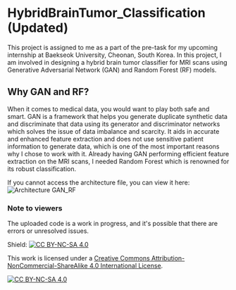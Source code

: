 # HybridBrainTumor_Classification (Updated)
This project is assigned to me as a part of the pre-task for my upcoming internship at Baekseok University, Cheonan, South Korea. In this project, I am involved in designing a hybrid brain tumor classifier for MRI scans using Generative Adversarial Network (GAN) and Random Forest (RF) models.
## Why GAN and RF?
When it comes to medical data, you would want to play both safe and smart.  GAN is a framework that helps you generate duplicate synthetic data and discriminate that data using its generator and discriminator networks which solves the issue of data imbalance and scarcity. It aids in accurate and enhanced feature extraction and does not use sensitive patient information to generate data, which is one of the most important reasons why I chose to work with it. Already having GAN performing efficient feature extraction on the MRI scans, I needed Random Forest which is renowned for its robust classification. 

If you cannot access the architecture file, you can view it here:
![Architecture GAN_RF](https://github.com/mansheelagarwal/HybridBrainTumorClassification/assets/76102724/98f60d41-2dcc-4d31-a3a5-473859b10f18)

### Note to viewers
The uploaded code is a work in progress, and it's possible that there are errors or unresolved issues.

Shield: [![CC BY-NC-SA 4.0][cc-by-nc-sa-shield]][cc-by-nc-sa]

This work is licensed under a
[Creative Commons Attribution-NonCommercial-ShareAlike 4.0 International License][cc-by-nc-sa].

[![CC BY-NC-SA 4.0][cc-by-nc-sa-image]][cc-by-nc-sa]

[cc-by-nc-sa]: http://creativecommons.org/licenses/by-nc-sa/4.0/
[cc-by-nc-sa-image]: https://licensebuttons.net/l/by-nc-sa/4.0/88x31.png
[cc-by-nc-sa-shield]: https://img.shields.io/badge/License-CC%20BY--NC--SA%204.0-lightgrey.svg
